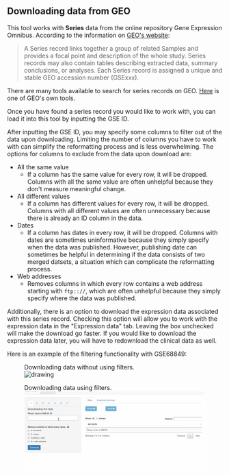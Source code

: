 ## Downloading data from GEO

This tool works with **Series** data from the online repository Gene Expression Omnibus. According to the information on [GEO's website](https://www.ncbi.nlm.nih.gov/geo/info/overview.html):

> A Series record links together a group of related Samples and provides a focal point and description of the whole study. Series records may also contain tables describing extracted data, summary conclusions, or analyses. Each Series record is assigned a unique and stable GEO accession number (GSExxx).

There are many tools available to search for series records on GEO. [Here](https://www.ncbi.nlm.nih.gov/gds/) is one of GEO's own tools.

Once you have found a series record you would like to work with, you can load it into this tool by inputting the GSE ID.

After inputting the GSE ID, you may specify some columns to filter out of the data upon downloading. Limiting the number of columns you have to work with can simplify the reformatting process and is less overwhelming. The options for columns to exclude from the data upon download are:

* All the same value
    + If a column has the same value for every row, it will be dropped. Columns with all the same value are often unhelpful because they don't measure meaningful change.
* All different values
    + If a column has different values for every row, it will be dropped. Columns with all different values are often unnecessary because there is already an ID column in the data.
* Dates
    + If a column has dates in every row, it will be dropped. Columns with dates are sometimes uninformative because they simply specify when the data was published. However, publishing date can sometimes be helpful in determining if the data consists of two merged datsets, a situation which can complicate the reformatting process.
* Web addresses
    + Removes columns in which every row contains a web address starting with `ftp:://`, which are often unhelpful because they simply specify where the data was published.
  
Additionally, there is an option to download the expression data associated with this series record. Checking this option will allow you to work with the expression data in the "Expression data" tab. Leaving the box unchecked will make the download go faster. If you would like to download the expression data later, you will have to redownload the clinical data as well.

Here is an example of the filtering functionality with GSE68849:

<figure>
  <figcaption>Downloading data without using filters.</figcaption>
  <img src="download_example_no_filter.gif" alt="drawing" width="650"/>
</figure>

<figure>
  <figcaption>Downloading data using filters.</figcaption>
  <img src="download_example_with_filter.gif" alt="drawing" width="650"/>
</figure>
